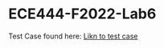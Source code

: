 # ECE444-F2022-Lab6

Test Case found here: [Likn to test case](https://github.com/ECE444-2022Fall/project-1-web-application-design-education-pathways-group-2-pitcrew/blob/9504a43b7b6ae713bdeaa47707352b8f217a16e9/Education_Pathways/tests/test_app.py#L56)

